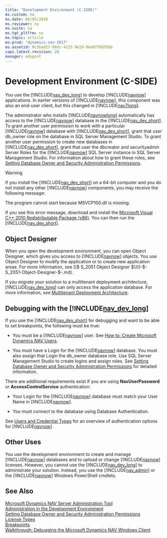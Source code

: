 ```yaml
---
title: "Development Environment (C-SIDE)"
ms.custom: na
ms.date: 06/05/2016
ms.reviewer: na
ms.suite: na
ms.tgt_pltfrm: na
ms.topic: article
ms-prod: "dynamics-nav-2017"
ms.assetid: 0c5bad27-00dc-4123-9e28-0ea07f8dfbbb
caps.latest.revision: 20
manager: edupont
---
```

# Development Environment (C-SIDE)
You use the [!INCLUDE[nav_dev_long](includes/nav_dev_long_md.md)] to develop [!INCLUDE[navnow](includes/navnow_md.md)] applications. In earlier versions of [!INCLUDE[navnow](includes/navnow_md.md)], this component was also an end-user client, but this changed in [!INCLUDE[nav7long](includes/nav7long_md.md)].  
  
 The administrator who installs [!INCLUDE[navnowlong](includes/navnowlong_md.md)] automatically has access to the [!INCLUDE[navnow](includes/navnow_md.md)] database in the [!INCLUDE[nav_dev_short](includes/nav_dev_short_md.md)]. To grant another user permission to work with a particular [!INCLUDE[navnow](includes/navnow_md.md)] database with [!INCLUDE[nav_dev_short](includes/nav_dev_short_md.md)], grant that user db\_owner role on the database in SQL Server Management Studio. To grant another user permission to create new databases in [!INCLUDE[nav_dev_short](includes/nav_dev_short_md.md)], grant that user the dbcreator and securityadmin Server Roles for the [!INCLUDE[navnow](includes/navnow_md.md)] SQL Server instance in SQL Server Management Studio. For information about how to grant these roles, see [Setting Database Owner and Security Administration Permissions](Setting-Database-Owner-and-Security-Administration-Permissions.md).  
  
> [!WARNING]  
>  If you install the [!INCLUDE[nav_dev_short](includes/nav_dev_short_md.md)] on a 64-bit computer and you do not install any other [!INCLUDE[navnow](includes/navnow_md.md)] components, you may receive the following message:  
>   
>  The program cannot start because MSVCP100.dll is missing.  
>   
>  If you see this error message, download and install the [Microsoft Visual C++ 2010 Redistributable Package \(x86\)](http://go.microsoft.com/fwlink/?LinkId=253073). You can then run the [!INCLUDE[nav_dev_short](includes/nav_dev_short_md.md)].  
  
## Object Designer  
 When you open the development environment, you can open Object Designer, which gives you access to [!INCLUDE[navnow](includes/navnow_md.md)] objects. You use Object Designer to modify the application or to create new application areas. For more information, see [\($ S\_2051 Object Designer $\)](-$-S_2051-Object-Designer-$-.md).  
  
 If you migrate your solution to a multitenant deployment architecture, [!INCLUDE[nav_dev_long](includes/nav_dev_long_md.md)] can only access the application database. For more information, see [Multitenant Deployment Architecture](Multitenant-Deployment-Architecture.md).  
  
## Debugging with the [!INCLUDE[nav_dev_long](includes/nav_dev_long_md.md)]  
 If you use the [!INCLUDE[nav_dev_short](includes/nav_dev_short_md.md)] for debugging and want to be able to set breakpoints, the following must be true:  
  
-   You must be a [!INCLUDE[navnow](includes/navnow_md.md)] user. See [How to: Create Microsoft Dynamics NAV Users](How-to--Create-Microsoft-Dynamics-NAV-Users.md).  
  
-   You must have a Login for the [!INCLUDE[navnow](includes/navnow_md.md)] database. You must also assign that Login the db\_owner database role. Use SQL Server Management Studio to create logins and assign roles. See [Setting Database Owner and Security Administration Permissions](Setting-Database-Owner-and-Security-Administration-Permissions.md) for detailed information.  
  
 There are additional requirements exist if you are using **NavUserPassword** or **AccessControlService** authentication:  
  
-   Your Login for the [!INCLUDE[navnow](includes/navnow_md.md)] database must match your User Name in [!INCLUDE[navnow](includes/navnow_md.md)].  
  
-   You must connect to the database using Database Authentication.  
  
 See [Users and Credential Types](Users-and-Credential-Types.md) for an overview of authentication options for [!INCLUDE[navnow](includes/navnow_md.md)].  
  
## Other Uses  
 You use the development environment to create and manage [!INCLUDE[navnow](includes/navnow_md.md)] databases and to upload or change [!INCLUDE[navnow](includes/navnow_md.md)] licenses. However, you cannot use the [!INCLUDE[nav_dev_long](includes/nav_dev_long_md.md)] to administrate your solution. Instead, you use the [!INCLUDE[nav_admin](includes/nav_admin_md.md)] or the [!INCLUDE[navnow](includes/navnow_md.md)] Windows PowerShell cmdlets.  
  
## See Also  
 [Microsoft Dynamics NAV Server Administration Tool](Microsoft-Dynamics-NAV-Server-Administration-Tool.md)   
 [Administration in the Development Environment](Administration-in-the-Development-Environment.md)   
 [Setting Database Owner and Security Administration Permissions](Setting-Database-Owner-and-Security-Administration-Permissions.md)   
 [License Types](License-Types.md)   
 [Breakpoints](Breakpoints.md)   
 [Walkthrough: Debugging the Microsoft Dynamics NAV Windows Client](Walkthrough:-Debugging-the-Microsoft-Dynamics-NAV-Windows-Client.md)